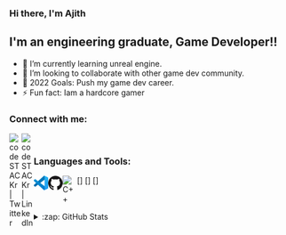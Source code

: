 ### Hi there, I'm Ajith 

## I'm an engineering graduate, Game Developer!!

- 🌱 I’m currently learning unreal engine.
- 👯 I’m looking to collaborate with other game dev community.
- 🥅 2022 Goals: Push my game dev career.
- ⚡ Fun fact: Iam a hardcore gamer

### Connect with me:

[<img align="left" alt="codeSTACKr | Twitter" width="22px" src="https://cdn.jsdelivr.net/npm/simple-icons@v3/icons/twitter.svg" />][twitter]
[<img align="left" alt="codeSTACKr | LinkedIn" width="22px" src="https://cdn.jsdelivr.net/npm/simple-icons@v3/icons/linkedin.svg" />][linkedin]

<br />

### Languages and Tools:

[<img align="left" alt="Visual Studio Code" width="26px" src="https://raw.githubusercontent.com/github/explore/80688e429a7d4ef2fca1e82350fe8e3517d3494d/topics/visual-studio-code/visual-studio-code.png" />]
[<img align="left" alt="GitHub" width="26px" src="https://raw.githubusercontent.com/github/explore/78df643247d429f6cc873026c0622819ad797942/topics/github/github.png" />]
[<img align="left" alt="C++" width="26px" src="https://camo.githubusercontent.com/f7f24086498ff611c5d0346259cc1cd6bbb757fdd3da2b33debc8724b8d6f558/68747470733a2f2f75706c6f61642e77696b696d656469612e6f72672f77696b6970656469612f636f6d6d6f6e732f312f31382f49534f5f432532422532425f4c6f676f2e737667" />]



<br />
<br />


<details>
  <summary>:zap: GitHub Stats</summary>

  <img align="left" alt="ajparker17's GitHub Stats" src="https://github-readme-stats.ajparker17.vercel.app/api?username=ajparker17&show_icons=true&hide_border=true" />

</details>

[twitter]: https://twitter.com/Ajith_xd17
[linkedin]: https://linkedin.com/in/aj-studios-520882212


